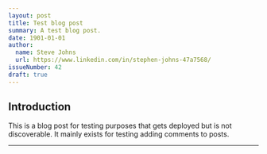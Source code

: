 ```yaml
---
layout: post
title: Test blog post
summary: A test blog post.
date: 1901-01-01
author:
  name: Steve Johns
  url: https://www.linkedin.com/in/stephen-johns-47a7568/
issueNumber: 42
draft: true
---
```


## Introduction

This is a blog post for testing purposes that gets deployed but is not discoverable. It mainly exists for testing adding comments to posts.

---
